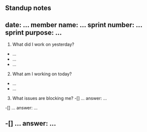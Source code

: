 **Standup notes**
---

date: ...
member name: ...
sprint number: ...
sprint purpose: ...
---


1. What did I work on yesterday?
- ...
- ...
- ...


2. What am I working on today?
- ...
- ...


3. What issues are blocking me?
-[] ...
answer: ...

-[] ...
answer: ...

-[] ...
answer: ...
---
